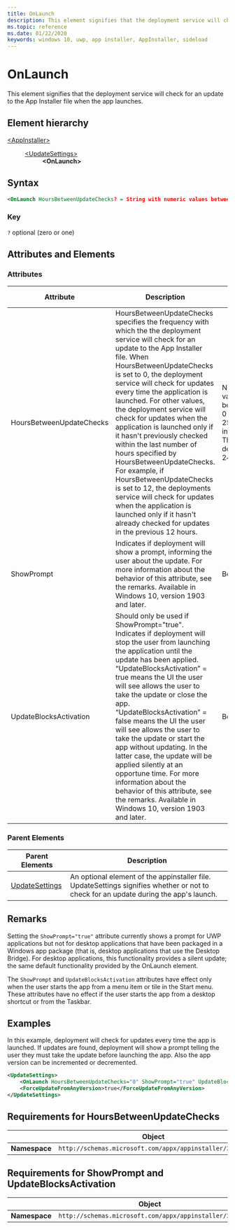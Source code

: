 ```yaml
---
title: OnLaunch
description: This element signifies that the deployment service will check for an update to the appinstaller file on the app launch.
ms.topic: reference
ms.date: 01/22/2020
keywords: windows 10, uwp, app installer, AppInstaller, sideload
---
```


# OnLaunch

This element signifies that the deployment service will check for an update to the App Installer file when the app launches.

## Element hierarchy

<dl>
<dt><a href="element-appinstaller.md">&lt;AppInstaller&gt;</a></dt>
<dd>
    <dl>
        <dt><a href="element-update-settings.md">&lt;UpdateSettings&gt;</a></dt>
            <dd><b>&lt;OnLaunch&gt;</b></dd>
    </dl>
</dd>
</dl>

## Syntax
``` xml 
<OnLaunch HoursBetweenUpdateChecks? = String with numeric values between 0 and 255 inclusive. />
```

### Key
`?` optional (zero or one)

## Attributes and Elements

### Attributes

| Attribute | Description | Data type | Required |
|-----------|-------------|-----------|----------|
| HoursBetweenUpdateChecks | HoursBetweenUpdateChecks specifies the frequency with which the the deployment service will check for an update to the App Installer file. When HoursBetweenUpdateChecks is set to 0, the deployment service will check for updates every time the application is launched. For other values, the deployment service will check for updates when the application is launched only if it hasn't previously checked within the last number of hours specified by HoursBetweenUpdateChecks. For example, if HoursBetweenUpdateChecks is set to 12, the deployments service will check for updates when the application is launched only if it hasn't already checked for updates in the previous 12 hours. | Numeric values between 0 and 255 inclusive. The default is 24. | No |
| ShowPrompt | Indicates if deployment will show a prompt, informing the user about the update. For more information about the behavior of this attribute, see the remarks. Available in Windows 10, version 1903 and later.  |Boolean | No |
| UpdateBlocksActivation| Should only be used if ShowPrompt="true". Indicates if deployment will stop the user from launching the application until the update has been applied. “UpdateBlocksActivation” = true means the UI the user will see allows the user to take the update or close the app. “UpdateBlocksActivation” = false means the UI the user will see allows the user to take the update or start the app without updating. In the latter case, the update will be applied silently at an opportune time. For more information about the behavior of this attribute, see the remarks. Available in Windows 10, version 1903 and later. | Boolean | No |

### Parent Elements

| Parent Elements | Description |
|----------------|-------------|
| [UpdateSettings](element-update-settings.md) | An optional element of the appinstaller file. UpdateSettings signifies whether or not to check for an update during the app's launch. |

## Remarks

Setting the `ShowPrompt="true"` attribute currently shows a prompt for UWP applications but not for desktop applications that have been packaged in a Windows app package (that is, desktop applications that use the Desktop Bridge). For desktop applications, this functionality provides a silent update; the same default functionality provided by the OnLaunch element.

The `ShowPrompt` and `UpdateBlocksActivation` attributes have effect only when the user starts the app from a menu item or tile in the Start menu. These attributes have no effect if the user starts the app from a desktop shortcut or from the Taskbar.

## Examples

In this example, deployment will check for updates every time the app is launched. If updates are found, deployment will show a prompt telling the user they must take the update before launching the app. Also the app version can be incremented or decremented.

``` xml  
<UpdateSettings> 
    <OnLaunch HoursBetweenUpdateChecks="0" ShowPrompt="true" UpdateBlocksActivation="true"/>
    <ForceUpdateFromAnyVersion>true</ForceUpdateFromAnyVersion>
</UpdateSettings>
```

## Requirements for HoursBetweenUpdateChecks

|               |    Object                                                         |
|---------------|-------------------------------------------------------------|
| **Namespace** | `http://schemas.microsoft.com/appx/appinstaller/2017/2` |

## Requirements for ShowPrompt and UpdateBlocksActivation

|               |    Object                                                         |
|---------------|-------------------------------------------------------------|
| **Namespace** | `http://schemas.microsoft.com/appx/appinstaller/2018` |